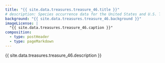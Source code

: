 ```yaml
---
title: "{{ site.data.treasures.treasure_46.title }}"
# description: Species occurrence data for the United States and U.S. Territories.
background: "{{ site.data.treasures.treasure_46.background }}"
imageLicense: |
  "{{ site.data.treasures.treasure_46.caption }}"
composition:
  - type: postHeader
  - type: pageMarkdown
---
```


{{ site.data.treasures.treasure_46.description }}